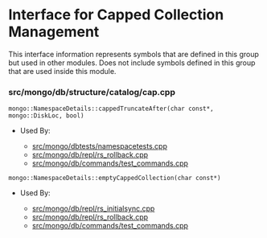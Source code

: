 
# Interface for Capped Collection Management
This interface information represents symbols that are defined in this group but used in other modules.  Does not include symbols defined in this group that are used inside this module.

### src/mongo/db/structure/catalog/cap.cpp

<div></div>

    mongo::NamespaceDetails::cappedTruncateAfter(char const*, mongo::DiskLoc, bool)

- Used By:

    - [src/mongo/dbtests/namespacetests.cpp](../../../../tests/unit\_tests)
    - [src/mongo/db/repl/rs\_rollback.cpp](../../../../replication/replication)
    - [src/mongo/db/commands/test\_commands.cpp](../../../../queries/database\_commands)

<div></div>

    mongo::NamespaceDetails::emptyCappedCollection(char const*)

- Used By:

    - [src/mongo/db/repl/rs\_initialsync.cpp](../../../../replication/replication)
    - [src/mongo/db/repl/rs\_rollback.cpp](../../../../replication/replication)
    - [src/mongo/db/commands/test\_commands.cpp](../../../../queries/database\_commands)
